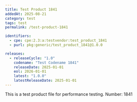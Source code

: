 ```yaml
---
title: Test Product 1841
addedAt: 2025-08-21
category: test
tags: test
permalink: /test-product-1841

identifiers:
  - cpe: cpe:2.3:a:testvendor:test_product_1841
  - purl: pkg:generic/test_product_1841@1.0.0

releases:
  - releaseCycle: "1.0"
    codename: "Test Codename 1841"
    releaseDate: 2025-01-01
    eol: 2026-01-01
    latest: "1.0.0"
    latestReleaseDate: 2025-01-01
---
```


This is a test product file for performance testing. Number: 1841
